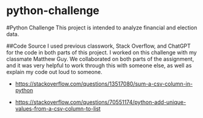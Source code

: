 # python-challenge
#Python Challenge
This project is intended to analyze financial and election data.

##Code Source
I used previous classwork, Stack Overflow, and ChatGPT for the code in both parts of this project. I worked on this challenge with my classmate Matthew Guy. We collaborated on both parts of the assignment, and it was very helpful to work through this with someone else, as well as explain my code out loud to someone. 

- https://stackoverflow.com/questions/13517080/sum-a-csv-column-in-python

- https://stackoverflow.com/questions/70551174/python-add-unique-values-from-a-csv-column-to-list 

